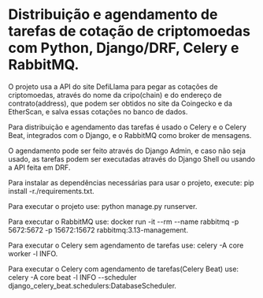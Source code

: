 # Distribuição e agendamento de tarefas de cotação de criptomoedas com Python, Django/DRF, Celery e RabbitMQ.

O projeto usa a API do site DefiLlama para pegar as cotações de criptomoedas, através do nome da cripo(chain) e do endereço de contrato(address), que podem ser obtidos no site da Coingecko e da EtherScan, e salva essas cotações no banco de dados.

Para distribuição e agendamento das tarefas é usado o Celery e o Celery Beat, integrados com o Django, e o RabbitMQ como broker de mensagens. 

O agendamento pode ser feito através do Django Admin, e caso não seja usado, as tarefas podem ser executadas através do Django Shell ou usando a API feita em DRF.

Para instalar as dependências necessárias para usar o projeto, execute: pip install -r./requirements.txt.

Para executar o projeto use: python manage.py runserver.

Para executar o RabbitMQ use: docker run -it --rm --name rabbitmq -p 5672:5672 -p 15672:15672 rabbitmq:3.13-management.

Para executar o Celery sem agendamento de tarefas use: celery -A core worker -l INFO.

Para executar o Celery com agendamento de tarefas(Celery Beat) use: celery -A core beat -l INFO --scheduler django_celery_beat.schedulers:DatabaseScheduler.

